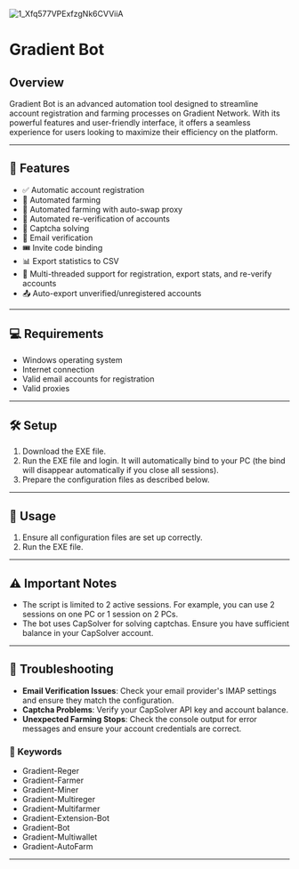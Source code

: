 ![1_Xfq577VPExfzgNk6CVViiA](https://github.com/user-attachments/assets/d204c53e-d3ef-4b1e-94a2-3226124aaf3d)

# Gradient Bot



## Overview

Gradient Bot is an advanced automation tool designed to streamline account registration and farming processes on Gradient Network. With its powerful features and user-friendly interface, it offers a seamless experience for users looking to maximize their efficiency on the platform.



---

## 🚀 Features

- ✅ Automatic account registration
- 🌾 Automated farming
- 🔄 Automated farming with auto-swap proxy
- 🔁 Automated re-verification of accounts
- 🧩 Captcha solving
- 📧 Email verification
- 🎟️ Invite code binding
- 📊 Export statistics to CSV
- 🧵 Multi-threaded support for registration, export stats, and re-verify accounts
- 📤 Auto-export unverified/unregistered accounts

---

## 💻 Requirements

- Windows operating system
- Internet connection
- Valid email accounts for registration
- Valid proxies

---

## 🛠️ Setup

1. Download the EXE file.
2. Run the EXE file and login. It will automatically bind to your PC (the bind will disappear automatically if you close all sessions).
3. Prepare the configuration files as described below.

---

## 🚀 Usage

1. Ensure all configuration files are set up correctly.
2. Run the EXE file.

---

## ⚠️ Important Notes

- The script is limited to 2 active sessions. For example, you can use 2 sessions on one PC or 1 session on 2 PCs.
- The bot uses CapSolver for solving captchas. Ensure you have sufficient balance in your CapSolver account.

---

## 🔧 Troubleshooting

- **Email Verification Issues**: Check your email provider's IMAP settings and ensure they match the configuration.
- **Captcha Problems**: Verify your CapSolver API key and account balance.
- **Unexpected Farming Stops**: Check the console output for error messages and ensure your account credentials are correct.

### 🔑 Keywords

- Gradient-Reger
- Gradient-Farmer
- Gradient-Miner
- Gradient-Multireger
- Gradient-Multifarmer
- Gradient-Extension-Bot
- Gradient-Bot
- Gradient-Multiwallet
- Gradient-AutoFarm

---
